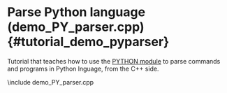 Parse Python language (demo_PY_parser.cpp)  {#tutorial_demo_pyparser}
==========================

Tutorial that teaches how to use the 
[PYTHON module](group__python__module.html)
to parse commands and programs in Python lnguage, from the C++ side. 

\include demo_PY_parser.cpp

